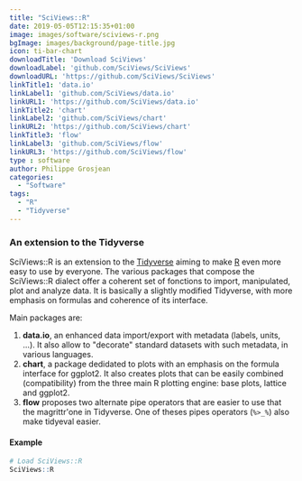 ```yaml
---
title: "SciViews::R"
date: 2019-05-05T12:15:35+01:00
image: images/software/sciviews-r.png
bgImage: images/background/page-title.jpg
icon: ti-bar-chart
downloadTitle: 'Download SciViews'
downloadLabel: 'github.com/SciViews/SciViews'
downloadURL: 'https://github.com/SciViews/SciViews'
linkTitle1: 'data.io'
linkLabel1: 'github.com/SciViews/data.io'
linkURL1: 'https://github.com/SciViews/data.io'
linkTitle2: 'chart'
linkLabel2: 'github.com/SciViews/chart'
linkURL2: 'https://github.com/SciViews/chart'
linkTitle3: 'flow'
linkLabel3: 'github.com/SciViews/flow'
linkURL3: 'https://github.com/SciViews/flow'
type : software
author: Philippe Grosjean
categories: 
  - "Software"
tags:
  - "R"
  - "Tidyverse"
---
```


### An extension to the Tidyverse

SciViews::R is an extension to the [Tidyverse](https://www.tidyverse.org/) aiming to make [R](https://www.r-project.org/) even more easy to use by everyone. The various packages that compose the SciViews::R dialect offer a coherent set of fonctions to import, manipulated, plot and analyze data. It is basically a slightly modified Tidyverse, with more emphasis on formulas and coherence of its interface.

Main packages are:

1. **data.io**, an enhanced data import/export with metadata (labels, units, ...). It also allow to "decorate" standard datasets with such metadata, in various languages.
2. **chart**, a package dedidated to plots with an emphasis on the formula interface for ggplot2. It also creates plots that can be easily combined (compatibility) from the three main R plotting engine: base plots, lattice and ggplot2.
3. **flow** proposes two alternate pipe operators that are easier to use that the magrittr'one in Tidyverse. One of theses pipes operators (`%>_%`) also make tidyeval easier.


#### Example

```r
# Load SciViews::R
SciViews::R
```

